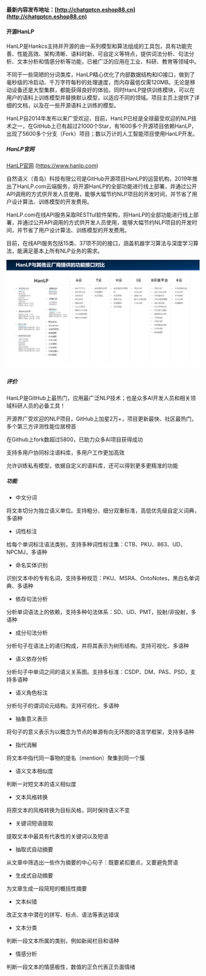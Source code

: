 **最新内容发布地址：[http://chatgptcn.eshop88.cn](http://chatgptcn.eshop88.cn)**

#### 开源HanLP
HanLP是Hankcs主持并开源的由一系列模型和算法组成的工具包，具有功能完善、性能高效、架构清晰、语料时新、可自定义等特点，提供词法分析、句法分析、文本分析和情感分析等功能，已被广泛的应用在工业、科研、教育等领域中。

不同于一些简陋的分词类库，HanLP精心优化了内部数据结构和IO接口，做到了毫秒级的冷启动、千万字符每秒的处理速度，而内存最低仅需120MB。无论是移动设备还是大型集群，都能获得良好的体验。同时HanLP提供训练模块，可以在用户的语料上训练模型并替换默认模型，以适应不同的领域。项目主页上提供了详细的文档，以及在一些开源语料上训练的模型。

HanLP自2014年发布以来广受欢迎，目前，HanLP已经是全球最受欢迎的NLP技术之一，在GitHub上已有超过21000个Star，有1600多个开源项目依赖HanLP，出现了5600多个分支（Fork）项目；数以万计的人工智能项目使用HanLP开发。

##### HanLP官网
[HanLP官网](https://www.hanlp.com) (https://www.hanlp.com)

自然语义（青岛）科技有限公司是GitHub开源项目HanLP的运营机构，2019年推出了HanLP.com云端服务，将开源HanLP的全部功能进行线上部署，并通过公开API调用的方式供开发人员使用，能够大幅节约NLP项目的开发时间，并节省了用户设计算法、训练模型的开发费用。

HanLP.com在线API服务采取RESTful软件架构，将HanLP的全部功能进行线上部署，并通过公开API调用的方式供开发人员使用，能够大幅节约NLP项目的开发时间，并节省了用户设计算法、训练模型的开发费用。

目前，在线API服务包括15类、37项不同的接口，涵盖机器学习算法与深度学习算法，能满足基本上所有NLP业务的需求。

![HanLP对比](../img/hanlp_vs.png)

##### 评价
HanLP是GitHub上最热门，应用最广泛NLP技术；也是众多AI开发人员和相关领域科研人员的必备工具！

开源界广受欢迎的NLP项目，GitHub上加星2万+，项目更新最快、社区最热门，多个第三方评测性能位居榜首

在Github上fork数超过5800，已助力众多AI项目获得成功

支持多用户协同标注语料库，多用户工作更加高效

允许训练私有模型，依据自定义的语料库，还可以得到更多更精准的功能

##### 功能
- 中文分词

将文本切分为独立语义单位。支持粗分、细分双重标准，高低优先级自定义词典，多语种

- 词性标注

给每个单词标注语法类别，支持多种词性标注集：CTB、PKU、863、UD、NPCMJ，多语种

- 命名实体识别

识别文本中的专有名词，支持多种规范：PKU、MSRA、OntoNotes，黑白名单词典、多语种

- 依存句法分析

分析单词语法上的依赖，支持多种句法体系：SD、UD、PMT，投射/非投射，多语种

- 成分句法分析

分析句子在语法上的递归构成，并将其表示为树形结构。支持可视化、多语种

- 语义依存分析

分析句子中单词之间的语义关系图。支持多标准：CSDP、DM、PAS、PSD，支持多语种

- 语义角色标注

分析句子的谓词论元结构。支持可视化、多语种

- 抽象意义表示

将句子的意义表示为以概念为节点的单源有向无环图的语言学框架，支持多语种

- 指代消解

将文本中指代同一事物的提名（mention）聚集到同一个簇

- 语义文本相似度

判断一对短文本的语义相似度

- 文本风格转换

将原文本的风格转换为目标风格，同时保持语义不变

- 关键词短语提取

提取文本中最具有代表性的关键词以及短语

- 抽取式自动摘要

从文章中筛选出一些作为摘要的中心句子：既要紧扣要点，又要避免赘语

- 生成式自动摘要

为文章生成一段简短的概括性摘要

- 文本纠错

改正文本中潜在的拼写、标点、语法等表达错误

- 文本分类

判断一段文本所属的类别，例如新闻栏目和语种

- 情感分析

判断一段文本的情感极性，数值的正负代表正负面情绪